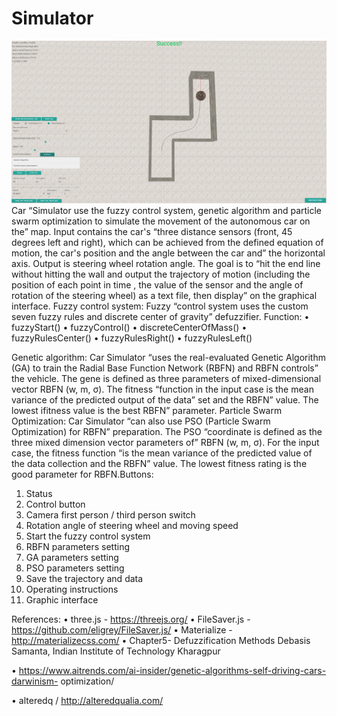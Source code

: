 # Simulator
![Dash](./screenshot.jpg)
Car “Simulator use the fuzzy control system, genetic algorithm and particle swarm
optimization to simulate the movement of the autonomous car on the” map.
Input contains the car's “three distance sensors (front, 45 degrees left and right),
which can be achieved from the defined equation of motion, the car's position and
the angle between the car and” the horizontal axis. Output is steering wheel rotation
angle.
The goal is to “hit the end line without hitting the wall and output the trajectory of
motion (including the position of each point in time , the value of the sensor and
the angle of rotation of the steering wheel) as a text file, then display” on the
graphical interface.
Fuzzy control system:
Fuzzy “control system uses the custom seven fuzzy rules and discrete center of
gravity” defuzzifier.
Function:
• fuzzyStart()
• fuzzyControl()
• discreteCenterOfMass()
• fuzzyRulesCenter()
• fuzzyRulesRight()
• fuzzyRulesLeft()

Genetic algorithm:
Car Simulator “uses the real-evaluated Genetic Algorithm (GA) to train the Radial
Base Function Network (RBFN) and RBFN controls” the vehicle. The gene is
defined as three parameters of mixed-dimensional vector RBFN (w, m, σ). The
fitness “function in the input case is the mean variance of the predicted output of the
data” set and the RBFN” value. The lowest ifitness value is the best RBFN” parameter.
Particle Swarm Optimization:
Car Simulator “can also use PSO (Particle Swarm Optimization) for RBFN”
preparation. The PSO “coordinate is defined as the three mixed dimension vector
parameters of” RBFN (w, m, σ). For the input case, the fitness function “is the mean
variance of the predicted value of the data collection and the RBFN” value. The
lowest fitness rating is the good parameter for RBFN.Buttons:
1. Status
2. Control button
3. Camera first person / third person switch
4. Rotation angle of steering wheel and moving speed
5. Start the fuzzy control system
6. RBFN parameters setting
7. GA parameters setting
8. PSO parameters setting
9. Save the trajectory and data
10. Operating instructions
11. Graphic interface

References:
• three.js - https://threejs.org/
• FileSaver.js - https://github.com/eligrey/FileSaver.js/
• Materialize - http://materializecss.com/
• Chapter5- Defuzzification Methods Debasis Samanta, Indian Institute of Technology
Kharagpur

• https://www.aitrends.com/ai-insider/genetic-algorithms-self-driving-cars-darwinism-
optimization/

• alteredq / http://alteredqualia.com/
